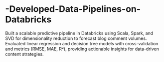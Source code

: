 # -Developed-Data-Pipelines-on-Databricks
Built a scalable predictive pipeline in Databricks using Scala, Spark, and SVD for dimensionality reduction to forecast blog comment volumes. Evaluated linear regression and decision tree models with cross-validation and metrics (RMSE, MAE, R²), providing actionable insights for data-driven content strategies.

